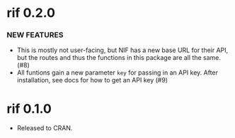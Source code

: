 rif 0.2.0
=========

### NEW FEATURES

* This is mostly not user-facing, but NIF has a new base URL
for their API, but the routes and thus the functions in
this package are all the same. (#8)
* All funtions gain a new parameter `key` for passing in an
API key. After installation, see docs for how to get an API
key (#9)



rif 0.1.0
=========

* Released to CRAN.
